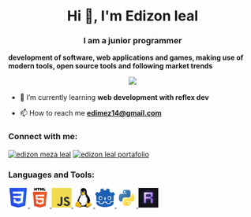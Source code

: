 <h1 align="center">Hi 👋, I'm Edizon leal</h1>
<h3 align="center">I am a junior programmer</h3>

**development of software, web applications and games, making use of modern tools, open source tools and following market trends**
<p align="center"><img src="/assets/img/Banner de LinkedIn Sencillo Tecnología.png" width="auto" height="auto"/>

- 🌱 I’m currently learning **web development with reflex dev**

- 📫 How to reach me **edimez14@gmail.com**

<h3 align="left">Connect with me:</h3>
<p align="left">
<a href="https://linkedin.com/in/edizon meza leal" target="blank"><img align="center" src="https://raw.githubusercontent.com/rahuldkjain/github-profile-readme-generator/master/src/images/icons/Social/linked-in-alt.svg" alt="edizon meza leal" height="30" width="40" /></a>
<a href="https://edizon-leal.vercel.app/" target="blank"><img align="center" src="assets/favicon.ico" alt="edizon leal portafolio" height="30" width="40" /></a>
</p>

<h3 align="left">Languages and Tools:</h3>
<p align="left"> 
	<a href="https://developer.mozilla.org/es/docs/Web/CSS" target="_blank" rel="noreferrer"> 
		<img src="assets/logos/css.svg" alt="css3" width="40" height="40"/>
	</a> 
	<a href="https://developer.mozilla.org/es/docs/Learn/HTML" target="_blank" rel="noreferrer">
		<img src="assets/logos/html.svg" alt="html5" width="40" height="40"/> 
	</a> 
	<a href="https://developer.mozilla.org/es/docs/Web/JavaScript" target="_blank" rel="noreferrer"> 
		<img src="assets/logos/js.svg" alt="javascript" width="40" height="40"/>
	</a> 
	<a href="https://www.linux.org/" target="_blank" rel="noreferrer"> 
		<img src="assets/logos/linux.svg" alt="linux" width="40" height="40"/> 
	</a>
	<a href="https://godotengine.org/" target="_blank" rel="noreferrer"> 
		<img src="assets/logos/godot.svg" alt="django" width="40" height="40"/> 
	</a>  
	<a href="https://www.python.org" target="_blank" rel="noreferrer"> 
		<img src="https://raw.githubusercontent.com/devicons/devicon/master/icons/python/python-original.svg" alt="python" width="40" height="40"/> 
	</a> 
	<a href="https://reflex.dev/" target="_blank" rel="noreferrer"> 
		<img src="assets/logos/reflex.png" alt="django" width="40" height="40"/>
	</a> 
</p>

